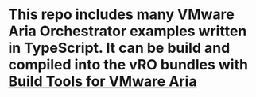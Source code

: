 # This repo includes many VMware Aria Orchestrator examples written in TypeScript. It can be build and compiled into the vRO bundles with [Build Tools for VMware Aria](https://github.com/vmware/build-tools-for-vmware-aria)
